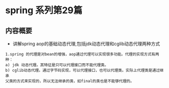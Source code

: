 # spring 系列第29篇
## 内容概要
* 讲解spring aop的基础动态代理,包括jdk动态代理和cglib动态代理两种方式
```commandline
1.spring 的代理是对bean的增强，aop通过代理可以实现很多功能。代理的实现方式有两种：
a) jdk 动态代理。其特征是只可以代理接口而不能代理类。
b) cglib动态代理。通过字节码实现，可以代理接口，也可以代理类。实际上代理类是通过继承
父类的方式来实现的，所以无法继承的类，如final的类也是不能够代理的。
```